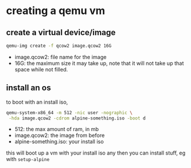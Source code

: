 # creating a qemu vm

## create a virtual device/image

```bash
qemu-img create -f qcow2 image.qcow2 16G
```
- image.qcow2: file name for the image
- 16G: the maximum size it may take up, note
  that it will not take up that space while not filled.

## install an os

to boot with an install iso,
```bash
qemu-system-x86_64 -m 512 -nic user -nographic \
 -hda image.qcow2 -cdrom alpine-something.iso -boot d
```
- 512: the max amount of ram, in mb
- image.qcow2: the image from before
- alpine-something.iso: your install iso

this will boot up a vm with your install iso any then you
can install stuff, eg with `setup-alpine`




